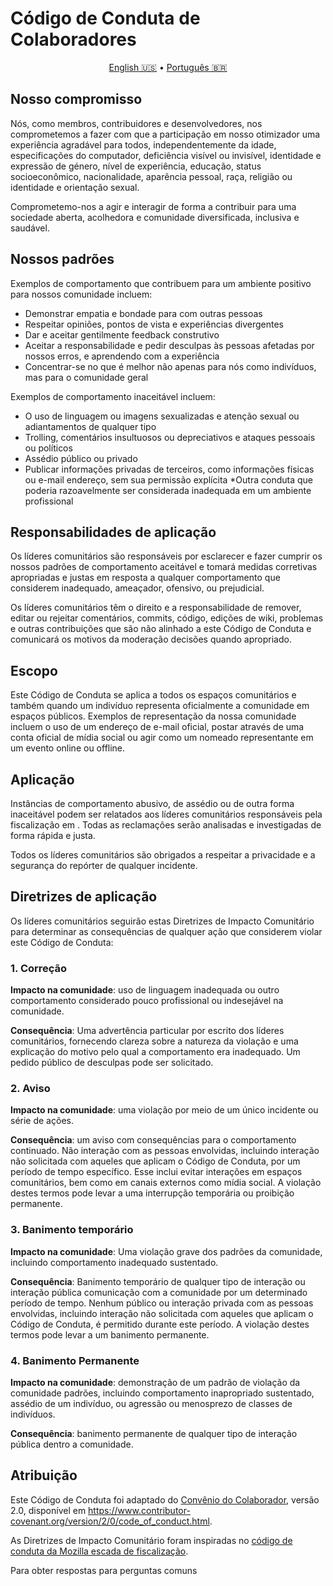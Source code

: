 # Código de Conduta de Colaboradores

<p align="center">
  <a href="https://github.com/worbadillitics/MyruCyonic/blob/stable/CODE_OF_CONDUCT.md">English 🇺🇸</a>
  •
  <a href="https://github.com/worbadillitics/MyruCyonic/blob/stable/docs/code_of_conduct/pt-br.md">Português 🇧🇷</a>
</p>

## Nosso compromisso

Nós, como membros, contribuidores e desenvolvedores, nos comprometemos a fazer com que a participação em nosso
otimizador uma experiência agradável para todos, independentemente da idade, especificações do computador,
deficiência visível ou invisível, identidade e expressão de género, nível de experiência,
educação, status socioeconômico, nacionalidade, aparência pessoal, raça, religião ou
identidade e orientação sexual.

Comprometemo-nos a agir e interagir de forma a contribuir para uma sociedade aberta, acolhedora e
comunidade diversificada, inclusiva e saudável.

## Nossos padrões

Exemplos de comportamento que contribuem para um ambiente positivo para nossos
comunidade incluem:

* Demonstrar empatia e bondade para com outras pessoas
* Respeitar opiniões, pontos de vista e experiências divergentes
* Dar e aceitar gentilmente feedback construtivo
* Aceitar a responsabilidade e pedir desculpas às pessoas afetadas por nossos erros,
   e aprendendo com a experiência
* Concentrar-se no que é melhor não apenas para nós como indivíduos, mas para o
   comunidade geral

Exemplos de comportamento inaceitável incluem:

* O uso de linguagem ou imagens sexualizadas e atenção sexual ou
   adiantamentos de qualquer tipo
* Trolling, comentários insultuosos ou depreciativos e ataques pessoais ou políticos
* Assédio público ou privado
* Publicar informações privadas de terceiros, como informações físicas ou e-mail
   endereço, sem sua permissão explícita
*Outra conduta que poderia razoavelmente ser considerada inadequada em um
   ambiente profissional

## Responsabilidades de aplicação

Os líderes comunitários são responsáveis por esclarecer e fazer cumprir os nossos padrões de
comportamento aceitável e tomará medidas corretivas apropriadas e justas em
resposta a qualquer comportamento que considerem inadequado, ameaçador, ofensivo,
ou prejudicial.

Os líderes comunitários têm o direito e a responsabilidade de remover, editar ou rejeitar
comentários, commits, código, edições de wiki, problemas e outras contribuições que são
não alinhado a este Código de Conduta e comunicará os motivos da moderação
decisões quando apropriado.

## Escopo

Este Código de Conduta se aplica a todos os espaços comunitários e também quando
um indivíduo representa oficialmente a comunidade em espaços públicos.
Exemplos de representação da nossa comunidade incluem o uso de um endereço de e-mail oficial,
postar através de uma conta oficial de mídia social ou agir como um nomeado
representante em um evento online ou offline.

## Aplicação

Instâncias de comportamento abusivo, de assédio ou de outra forma inaceitável podem ser
relatados aos líderes comunitários responsáveis pela fiscalização em
.
Todas as reclamações serão analisadas e investigadas de forma rápida e justa.

Todos os líderes comunitários são obrigados a respeitar a privacidade e a segurança do
repórter de qualquer incidente.

## Diretrizes de aplicação

Os líderes comunitários seguirão estas Diretrizes de Impacto Comunitário para determinar
as consequências de qualquer ação que considerem violar este Código de Conduta:

### 1. Correção

**Impacto na comunidade**: uso de linguagem inadequada ou outro comportamento considerado
pouco profissional ou indesejável na comunidade.

**Consequência**: Uma advertência particular por escrito dos líderes comunitários, fornecendo
clareza sobre a natureza da violação e uma explicação do motivo pelo qual a
comportamento era inadequado. Um pedido público de desculpas pode ser solicitado.

### 2. Aviso

**Impacto na comunidade**: uma violação por meio de um único incidente ou série
de ações.

**Consequência**: um aviso com consequências para o comportamento continuado. Não
interação com as pessoas envolvidas, incluindo interação não solicitada com
aqueles que aplicam o Código de Conduta, por um período de tempo específico. Esse
inclui evitar interações em espaços comunitários, bem como em canais externos
como mídia social. A violação destes termos pode levar a uma interrupção temporária ou
proibição permanente.

### 3. Banimento temporário

**Impacto na comunidade**: Uma violação grave dos padrões da comunidade, incluindo
comportamento inadequado sustentado.

**Consequência**: Banimento temporário de qualquer tipo de interação ou interação pública
comunicação com a comunidade por um determinado período de tempo. Nenhum público ou
interação privada com as pessoas envolvidas, incluindo interação não solicitada
com aqueles que aplicam o Código de Conduta, é permitido durante este período.
A violação destes termos pode levar a um banimento permanente.

### 4. Banimento Permanente

**Impacto na comunidade**: demonstração de um padrão de violação da comunidade
padrões, incluindo comportamento inapropriado sustentado, assédio de um
indivíduo, ou agressão ou menosprezo de classes de indivíduos.

**Consequência**: banimento permanente de qualquer tipo de interação pública dentro
a comunidade.

## Atribuição

Este Código de Conduta foi adaptado do [Convênio do Colaborador][página inicial],
versão 2.0, disponível em
https://www.contributor-covenant.org/version/2/0/code_of_conduct.html.

As Diretrizes de Impacto Comunitário foram inspiradas no [código de conduta da Mozilla
escada de fiscalização](https://github.com/mozilla/diversity).

[página inicial]: https://www.contributor-covenant.org

Para obter respostas para perguntas comuns